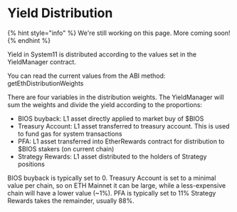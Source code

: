 # Yield Distribution

{% hint style="info" %}
We're still working on this page. More coming soon!
{% endhint %}

Yield in System11 is distributed according to the values set in the YieldManager contract.

You can read the current values from the ABI method: getEthDistributionWeights

There are four variables in the distribution weights. The YieldManager will sum the weights and divide the yield according to the proportions:

 - BIOS buyback: L1 asset directly applied to market buy of $BIOS
 - Treasury Account: L1 asset transferred to treasury account. This is used to fund gas for system transactions
 - PFA: L1 asset transferred into EtherRewards contract for distribution to $BIOS stakers (on current chain)
 - Strategy Rewards: L1 asset distributed to the holders of Strategy positions

BIOS buyback is typically set to 0.
Treasury Account is set to a minimal value per chain, so on ETH Mainnet it can be large, while a less-expensive chain will have a lower value (~1%).
PFA is typically set to 11%
Strategy Rewards takes the remainder, usually 88%.
